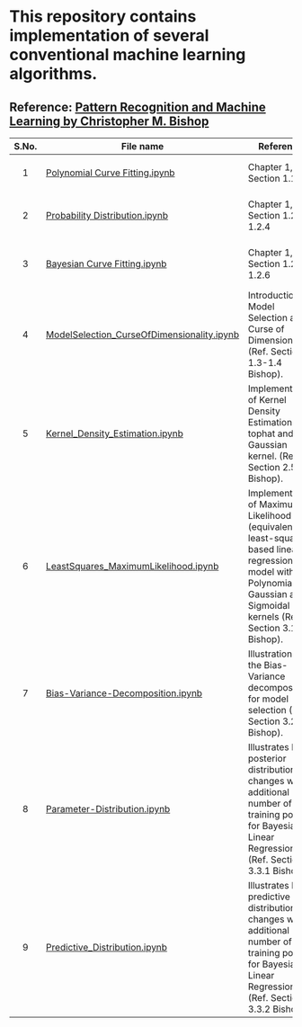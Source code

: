 # This repository contains implementation of several conventional machine learning algorithms.

## Reference: [Pattern Recognition and Machine Learning by Christopher M. Bishop](https://www.microsoft.com/en-us/research/people/cmbishop/prml-book/)

| **S.No.**| **File name** | **Reference** | **Description** |
| :-------------: |------------- | ------------- | ------------- |
|1 | [Polynomial Curve Fitting.ipynb](https://github.com/neerajkumarvaid/ML_DL_RL_Codes/blob/master/Machine_Learning/Polynomial%20Curve%20Fitting.ipynb) | Chapter 1, Section 1.1 | Implementation of polynomial curve fitting.|
|2 | [Probability Distribution.ipynb](https://github.com/neerajkumarvaid/ML_DL_RL_Codes/blob/master/Machine_Learning/Probability%20Distribution.ipynb) | Chapter 1, Section 1.2.1-1.2.4 | Introduction to basic concepts of probability theory.|
|3 | [Bayesian Curve Fitting.ipynb](https://github.com/neerajkumarvaid/ML_DL_RL_Codes/blob/master/Machine_Learning/Bayesian%20Curve%20Fitting.ipynb) | Chapter 1, Section 1.2.5-1.2.6 | Implementation of Bayesian curve fitting using sklearn.|
|4 | [ModelSelection_CurseOfDimensionality.ipynb](https://github.com/neerajkumarvaid/ML_DL_RL_Codes/blob/master/Machine_Learning/ModelSelection_CurseOfDimensionality.ipynb) | Introduction to Model Selection and Curse of Dimensionality (Ref. Section 1.3-1.4 Bishop).|
|5 | [Kernel_Density_Estimation.ipynb](https://github.com/neerajkumarvaid/ML_DL_RL_Codes/blob/master/Machine_Learning/Kernel_Density_Estimation.ipynb) | Implementation of Kernel Density Estimation with tophat and Gaussian kernel. (Ref. Section 2.5.1 Bishop).|
|6 | [LeastSquares_MaximumLikelihood.ipynb](https://github.com/neerajkumarvaid/ML_DL_RL_Codes/blob/master/Machine_Learning/LeastSquares_MaximumLikelihood.ipynb) | Implementation of Maximum Likelihood (equivalently least-squares) based linear regression model with Polynomial, Gaussian and Sigmoidal kernels (Ref. Section 3.1 Bishop).|
|7 | [Bias-Variance-Decomposition.ipynb](https://github.com/neerajkumarvaid/ML_DL_RL_Codes/blob/master/Machine_Learning/Bias-Variance-Decomposition.ipynb) | Illustration of the Bias-Variance decomposition for model selection (Ref. Section 3.2 Bishop).|
|8 | [Parameter-Distribution.ipynb](https://github.com/neerajkumarvaid/ML_DL_RL_Codes/blob/master/Machine_Learning/Parameter-Distribution.ipynb) | Illustrates how posterior distribution changes with additional number of training points for Bayesian Linear Regression (Ref. Section 3.3.1 Bishop).|
|9 | [Predictive_Distribution.ipynb](https://github.com/neerajkumarvaid/ML_DL_RL_Codes/blob/master/Machine_Learning/Predictive_Distribution.ipynb) | Illustrates how predictive distribution changes with additional number of training points for Bayesian Linear Regression (Ref. Section 3.3.2 Bishop).|
